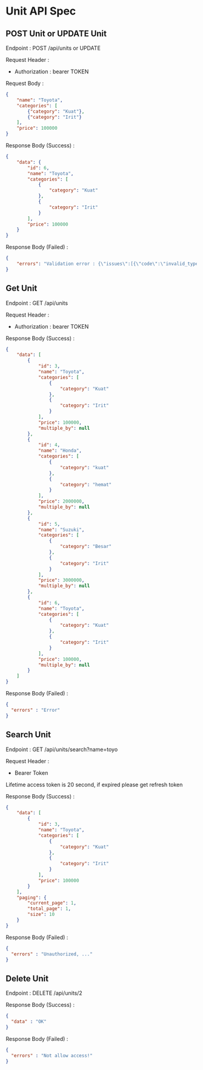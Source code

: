 # Unit API Spec

## POST Unit or UPDATE Unit

Endpoint : POST /api/units or UPDATE

Request Header :
- Authorization : bearer TOKEN


Request Body :

```json
{
    "name": "Toyota",
    "categories": [
        {"category": "Kuat"},
        {"category": "Irit"}
    ],
    "price": 100000
}
```

Response Body (Success) :

```json
{
    "data": {
        "id": 6,
        "name": "Toyota",
        "categories": [
            {
                "category": "Kuat"
            },
            {
                "category": "Irit"
            }
        ],
        "price": 100000
    }
}
```

Response Body (Failed) :

```json
{
    "errors": "Validation error : {\"issues\":[{\"code\":\"invalid_type\",\"expected\":\"number\",\"received\":\"undefined\",\"path\":[\"price\"],\"message\":\"Required\"}],\"name\":\"ZodError\"}"
}
```

## Get Unit

Endpoint : GET /api/units

Request Header :
- Authorization : bearer TOKEN


Response Body (Success) :

```json
{
    "data": [
        {
            "id": 3,
            "name": "Toyota",
            "categories": [
                {
                    "category": "Kuat"
                },
                {
                    "category": "Irit"
                }
            ],
            "price": 100000,
            "multiple_by": null
        },
        {
            "id": 4,
            "name": "Honda",
            "categories": [
                {
                    "category": "kuat"
                },
                {
                    "category": "hemat"
                }
            ],
            "price": 2000000,
            "multiple_by": null
        },
        {
            "id": 5,
            "name": "Suzuki",
            "categories": [
                {
                    "category": "Besar"
                },
                {
                    "category": "Irit"
                }
            ],
            "price": 3000000,
            "multiple_by": null
        },
        {
            "id": 6,
            "name": "Toyota",
            "categories": [
                {
                    "category": "Kuat"
                },
                {
                    "category": "Irit"
                }
            ],
            "price": 100000,
            "multiple_by": null
        }
    ]
}
```

Response Body (Failed) :

```json
{
  "errors" : "Error"
}
```


## Search Unit

Endpoint : GET /api/units/search?name=toyo

Request Header :
- Bearer Token 

Lifetime access token is 20 second, if expired please get refresh token

Response Body (Success) :

```json
{
    "data": [
        {
            "id": 3,
            "name": "Toyota",
            "categories": [
                {
                    "category": "Kuat"
                },
                {
                    "category": "Irit"
                }
            ],
            "price": 100000
        }
    ],
    "paging": {
        "current_page": 1,
        "total_page": 1,
        "size": 10
    }
}
```

Response Body (Failed) :

```json
{
  "errors" : "Unauthorized, ..."
}
```


## Delete Unit

Endpoint : DELETE /api/units/2

Response Body (Success) :

```json
{
  "data" : "OK"
}
```

Response Body (Failed) :

```json
{
  "errors" : "Not allow access!"
}
```